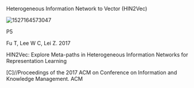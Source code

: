 Heterogeneous Information Network to Vector (HIN2Vec)

![1527164573047](C:/Users/LL/AppData/Local/Temp/1527164573047.png)

P5

Fu T, Lee W C, Lei Z. 2017

HIN2Vec: Explore Meta-paths in Heterogeneous Information Networks for Representation Learning

[C]//Proceedings of the 2017 ACM on Conference on Information and Knowledge Management. ACM